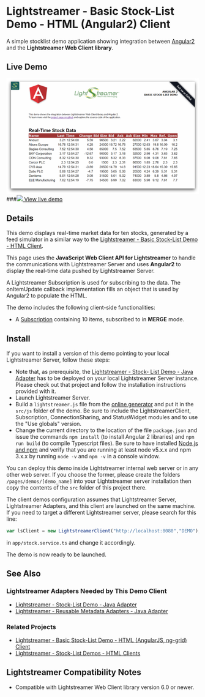 # Lightstreamer - Basic Stock-List Demo - HTML (Angular2) Client

<!-- START DESCRIPTION lightstreamer-example-stocklist-client-angular2 -->

A simple stocklist demo application showing integration between [Angular2](http://angular.io/) and the <b>Lightstreamer Web Client library</b>.

## Live Demo

[![screenshot](screenshot_large.png)](https://demos.lightstreamer.com/Angular2Demo)<br>
###[![](http://demos.lightstreamer.com/site/img/play.png) View live demo](https://demos.lightstreamer.com/Angular2Demo)<br>

## Details

This demo displays real-time market data for ten stocks, generated by a feed simulator in a similar way to the [Lightstreamer - Basic Stock-List Demo - HTML Client](https://github.com/Lightstreamer/Lightstreamer-example-StockList-client-javascript#basic-stock-list-demo---html-client).<br>

This page uses the <b>JavaScript Web Client API for Lightstreamer</b> to handle the communications with Lightstreamer Server and uses <b>Angular2</b> to display the real-time data pushed by Lightstreamer Server.

A Lightstreamer Subscription is used for subscribing to the data. The onItemUpdate callback implementation fills an object that is used by Angular2 to populate the HTML.

The demo includes the following client-side functionalities:
* A [Subscription](http://www.lightstreamer.com/docs/client_javascript_uni_api/Subscription.html) containing 10 items, subscribed to in **MERGE** mode.

<!-- END DESCRIPTION lightstreamer-example-stocklist-client-angular2 -->

## Install

If you want to install a version of this demo pointing to your local Lightstreamer Server, follow these steps:

* Note that, as prerequisite, the [Lightstreamer - Stock- List Demo - Java Adapter](https://github.com/Lightstreamer/Lightstreamer-example-Stocklist-adapter-java) has to be deployed on your local Lightstreamer Server instance. Please check out that project and follow the installation instructions provided with it.
* Launch Lightstreamer Server.
* Build a `lightstreamer.js` file from the [online generator](http://www.lightstreamer.com/docs/client_javascript_tools/generator.html) and put it in the `src/js` folder of the demo. Be sure to include the LightstreamerClient, Subscription, ConnectionSharing, and StatusWidget modules and to use the "Use globals" version.
* Change the current directory to the location of the file `package.json` and issue the commands `npm install` (to install Angular 2 libraries) and `npm run build` (to compile Typescript files). Be sure to have installed [Node.js and npm](https://nodejs.org/en/download/) and verify that you are running at least node v5.x.x and npm 3.x.x by running `node -v` and `npm -v` in a console window. 

You can deploy this demo inside Lightstreamer internal web server or in any other web server.
If you choose the former, please create the folders `/pages/demos/[demo_name]` into your Lightstreamer server installation then copy the contents of the `src` folder of this project there.

The client demos configuration assumes that Lightstreamer Server, Lightstreamer Adapters, and this client are launched on the same machine. If you need to target a different Lightstreamer server, please search for this line:
```js
var lsClient = new LightstreamerClient("http://localhost:8080","DEMO");
```
in `app/stock.service.ts` and change it accordingly.

The demo is now ready to be launched.

## See Also

### Lightstreamer Adapters Needed by This Demo Client
<!-- START RELATED_ENTRIES -->

* [Lightstreamer - Stock-List Demo - Java Adapter](https://github.com/Lightstreamer/Lightstreamer-example-Stocklist-adapter-java)
* [Lightstreamer - Reusable Metadata Adapters - Java Adapter](https://github.com/Lightstreamer/Lightstreamer-example-ReusableMetadata-adapter-java)

<!-- END RELATED_ENTRIES -->

### Related Projects

* [Lightstreamer - Basic Stock-List Demo - HTML (AngularJS, ng-grid) Client](https://github.com/Lightstreamer/Lightstreamer-example-StockList-client-angular)
* [Lightstreamer - Stock-List Demos - HTML Clients](https://github.com/Lightstreamer/Lightstreamer-example-Stocklist-client-javascript)

## Lightstreamer Compatibility Notes

- Compatible with Lightstreamer Web Client library version 6.0 or newer.
